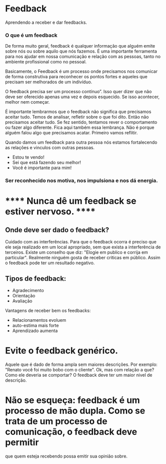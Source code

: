 # Feedback
Aprendendo a receber e dar feedbacks.

### O que é um feedback
De forma muito geral, feedback é qualquer informação que alguém emite sobre nós ou sobre aquilo que nós fazemos. É uma importante ferramenta para nos ajudar em nossa comunicação e relação com as pessoas, tanto no ambiente profissional como no pessoal.

Basicamente, o Feedback é um processo onde precisamos nos comunicar de forma construtiva para reconhecer os pontos fortes e aqueles que precisam ser melhorados de um indivíduo. 

O feedback precisa ser um processo contínuo”. Isso quer dizer que não deve ser oferecido apenas uma vez e depois esquecido. Se isso acontecer, melhor nem começar. 

É importante lembrarmos que o feedback não significa que precisamos aceitar tudo. Temos de analisar, refletir sobre o que foi dito. Então não precisamos aceitar tudo. Se fez sentido, tentamos rever o comportamento ou fazer algo diferente. Fica aqui também essa lembrança. Não é porque alguém falou algo que precisamos acatar. Primeiro vamos reflitir. 

Quando damos um feedback para outra pessoa nós estamos fortalecendo as relações e vinculos com outras pessoas.

- Estou te vendo!
- Sei que está fazendo seu melhor!
- Você é importante para mim!

### Ser reconhecido nos motiva, nos impulsiona e nos dá energia.

# **** Nunca dê um feedback se estiver nervoso. ****

## Onde deve ser dado o feedback?

Cuidado com as interferências. Para que o feedback ocorra é preciso que ele seja realizado em um local apropriado, sem que exista a interferência de terceiros.
Existe um conselho que diz: "Elogie em publico e corrija em particular". Realmente ninguém gosta de receber criticas em público. Assim o feedback pode ter um resultado negativo.

## Tipos de feedback:
- Agradecimento
- Orientação
- Avaliação

Vantagens de receber bem os feedbacks:
- Relacionamentos evoluem
- auto-estima mais forte
- Aprendizado aumenta

# Evite o feedback genérico. 
Aquele que é dado de forma ampla sem maiores descrições. Por exemplo: "Renato você foi muito bobo com o cliente". Ok, mas com relação a que? Como ele deveria se comportar? O feedback deve ter um maior nivel de descrição.

# Não se esqueça: feedback é um processo de mão dupla. Como se trata de um processo de comunicação, o feedback deve permitir 
que quem esteja recebendo possa emitir sua opinião sobre.
